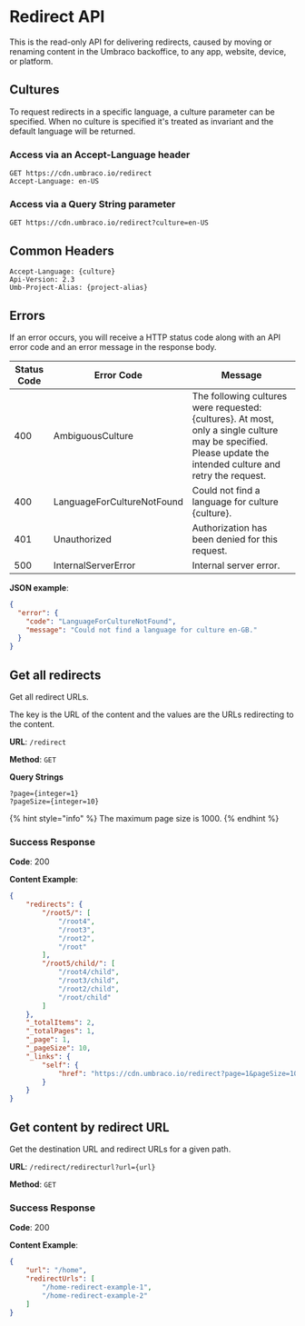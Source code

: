 # Redirect API

This is the read-only API for delivering redirects, caused by moving or renaming content in the Umbraco backoffice, to any app, website, device, or platform.

## Cultures

To request redirects in a specific language, a culture parameter can be specified. When no culture is specified it's treated as invariant and the default language will be returned.

### Access via an Accept-Language header

```http
GET https://cdn.umbraco.io/redirect
Accept-Language: en-US
```

### Access via a Query String parameter

```http
GET https://cdn.umbraco.io/redirect?culture=en-US
```

## Common Headers

```http
Accept-Language: {culture}
Api-Version: 2.3
Umb-Project-Alias: {project-alias}
```

## Errors

If an error occurs, you will receive a HTTP status code along with an API error code and an error message in the response body.

| Status Code | Error Code                 | Message                                                                                                                                                       |
| ----------- | -------------------------- | ------------------------------------------------------------------------------------------------------------------------------------------------------------- |
| 400         | AmbiguousCulture           | The following cultures were requested: {cultures}. At most, only a single culture may be specified. Please update the intended culture and retry the request. |
| 400         | LanguageForCultureNotFound | Could not find a language for culture {culture}.                                                                                                              |
| 401         | Unauthorized               | Authorization has been denied for this request.                                                                                                               |
| 500         | InternalServerError        | Internal server error.                                                                                                                                        |

**JSON example**:

```json
{
  "error": {
    "code": "LanguageForCultureNotFound",
    "message": "Could not find a language for culture en-GB."
  }
}
```

## Get all redirects

Get all redirect URLs.

The key is the URL of the content and the values are the URLs redirecting to the content.

**URL**: `/redirect`

**Method**: `GET`

**Query Strings**

```
?page={integer=1}
?pageSize={integer=10}
```

{% hint style="info" %}
The maximum page size is 1000.
{% endhint %}

### Success Response

**Code**: 200

**Content Example**:

```json
{
    "redirects": {
        "/root5/": [
            "/root4",
            "/root3",
            "/root2",
            "/root"
        ],
        "/root5/child/": [
            "/root4/child",
            "/root3/child",
            "/root2/child",
            "/root/child"
        ]
    },
    "_totalItems": 2,
    "_totalPages": 1,
    "_page": 1,
    "_pageSize": 10,
    "_links": {
        "self": {
            "href": "https://cdn.umbraco.io/redirect?page=1&pageSize=10"
        }
    }
}
```


## Get content by redirect URL

Get the destination URL and redirect URLs for a given path.

**URL**: `/redirect/redirecturl?url={url}`

**Method**: `GET`

### Success Response

**Code**: 200

**Content Example**:

```json
{
    "url": "/home",
    "redirectUrls": [
        "/home-redirect-example-1",
        "/home-redirect-example-2"
    ]
}
```